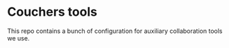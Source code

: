 # Couchers tools

This repo contains a bunch of configuration for auxiliary collaboration tools we use.
